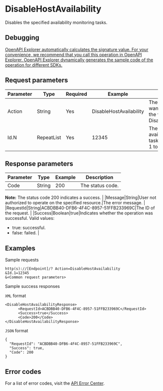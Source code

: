 # DisableHostAvailability

Disables the specified availability monitoring tasks.

## Debugging

[OpenAPI Explorer automatically calculates the signature value. For your convenience, we recommend that you call this operation in OpenAPI Explorer. OpenAPI Explorer dynamically generates the sample code of the operation for different SDKs.](https://api.aliyun.com/#product=Cms&api=DisableHostAvailability&type=RPC&version=2019-01-01)

## Request parameters

|Parameter|Type|Required|Example|Description|
|---------|----|--------|-------|-----------|
|Action|String|Yes|DisableHostAvailability|The operation that you want to perform. Set the value to DisableHostAvailability. |
|Id.N|RepeatList|Yes|12345|The ID of the availability monitoring task. Valid values of N: 1 to 20. |

## Response parameters

|Parameter|Type|Example|Description|
|---------|----|-------|-----------|
|Code|String|200|The status code.

 **Note:** The status code 200 indicates a success. |
|Message|String|User not authorized to operate on the specified resource.|The error message. |
|RequestId|String|ACBDBB40-DFB6-4F4C-8957-51FFB233969C|The ID of the request. |
|Success|Boolean|true|Indicates whether the operation was successful. Valid values:

 -   true: successful.
-   false: failed. |

## Examples

Sample requests

```
http(s)://[Endpoint]/? Action=DisableHostAvailability
&Id.1=12345
&<Common request parameters>
```

Sample success responses

`XML` format

```
<DisableHostAvailabilityResponse>
      <RequestId>ACBDBB40-DFB6-4F4C-8957-51FFB233969C</RequestId>
      <Success>true</Success>
      <Code>200</Code>
</DisableHostAvailabilityResponse>
```

`JSON` format

```
{
  "RequestId": "ACBDBB40-DFB6-4F4C-8957-51FFB233969C",
  "Success": true,
  "Code": 200
}
```

## Error codes

For a list of error codes, visit the [API Error Center](https://error-center.alibabacloud.com/status/product/Cms).

